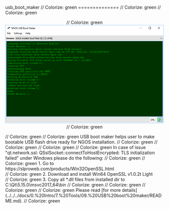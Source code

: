 usb_boot_maker                                                                                                                                                                                           // Colorize: green
==============                                                                                                                                                                                           // Colorize: green
                                                                                                                                                                                                         // Colorize: green
<p align="center">                                                                                                                                                                                       // Colorize: green
    <img src="https://github.com/Gris87/ngos/blob/master/tools/qt/usb_boot_maker/Screenshot.png?raw=true" alt="Screenshot"/>                                                                             // Colorize: green
</p>                                                                                                                                                                                                     // Colorize: green
                                                                                                                                                                                                         // Colorize: green
USB boot maker helps user to make bootable USB flash drive ready for NGOS installation.                                                                                                                  // Colorize: green
                                                                                                                                                                                                         // Colorize: green
                                                                                                                                                                                                         // Colorize: green
                                                                                                                                                                                                         // Colorize: green
In case of issue "qt.network.ssl: QSslSocket::connectToHostEncrypted: TLS initialization failed" under Windows please do the following:                                                                  // Colorize: green
                                                                                                                                                                                                         // Colorize: green
1. Go to https://slproweb.com/products/Win32OpenSSL.html<br/>                                                                                                                                            // Colorize: green
2. Download and install Win64 OpenSSL v1.0.2t Light<br/>                                                                                                                                                 // Colorize: green
3. Copy all *.dll files from installed dir to C:\Qt\5.15.0\msvc2017_64\bin                                                                                                                               // Colorize: green
                                                                                                                                                                                                         // Colorize: green
                                                                                                                                                                                                         // Colorize: green
                                                                                                                                                                                                         // Colorize: green
Please read [for more details](../../../docs/0.%20Intro/7.%20Tools/09.%20USB%20boot%20maker/README.md).                                                                                                  // Colorize: green
